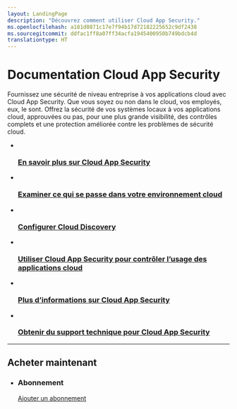 ```yaml
---
layout: LandingPage
description: "Découvrez comment utiliser Cloud App Security."
ms.openlocfilehash: a181d0871c17e7f94b17d72182225652c9df2438
ms.sourcegitcommit: ddfac1ff8a07ff34acfa1945400950b749bdcb4d
translationtype: HT
---
```

# <a name="cloud-app-security-documentation"></a>Documentation Cloud App Security

Fournissez une sécurité de niveau entreprise à vos applications cloud avec Cloud App Security.
Que vous soyez ou non dans le cloud, vos employés, eux, le sont. Offrez la sécurité de vos systèmes locaux à vos applications cloud, approuvées ou pas, pour une plus grande visibilité, des contrôles complets et une protection améliorée contre les problèmes de sécurité cloud.

<ul class="panelContent cardsFTitle">
    <li>
        <a href="/cloud-app-security/what-is-cloud-app-security">
        <div class="cardSize">
            <div class="cardPadding">
                <div class="card">
                    <div class="cardImageOuter">
                        <div class="cardImage">
                            <img src="/media/common/i_whats-new.svg" alt="" />
                        </div>
                    </div>
                    <div class="cardText">
                        <h3>En savoir plus sur Cloud App Security</h3>
                    </div>
                </div>
            </div>
        </div>
        </a>
    </li>
    <li>
        <a href="/cloud-app-security/investigate">
        <div class="cardSize">
            <div class="cardPadding">
                <div class="card">
                    <div class="cardImageOuter">
                        <div class="cardImage">
                            <img src="/media/common/i_investigate.svg" alt="" />
                        </div>
                    </div>
                    <div class="cardText">
                        <h3>Examiner ce qui se passe dans votre environnement cloud</h3>
                    </div>
                </div>
            </div>
        </div>
        </a>
    </li>
    <li>
        <a href="/cloud-app-security/set-up-cloud-discovery"> 
        <div class="cardSize">
            <div class="cardPadding">
                <div class="card">
                    <div class="cardImageOuter">
                        <div class="cardImage">
                            <img src="/media/common/i_setup.svg" alt="" />
                        </div>
                    </div>
                    <div class="cardText">
                        <h3>Configurer Cloud Discovery</h3>
                    </div>
                </div>
            </div>
        </div>
        </a>
    </li>
    <li>
        <a href="/cloud-app-security/control"> 
        <div class="cardSize">
            <div class="cardPadding">
                <div class="card">
                    <div class="cardImageOuter">
                        <div class="cardImage">
                            <img src="/media/common/i_cloud-security.svg" alt="" />
                        </div>
                    </div>
                    <div class="cardText">
                        <h3>Utiliser Cloud App Security pour contrôler l’usage des applications cloud</h3>
                    </div>
                </div>
            </div>
        </div>
        </a>
    </li>
    <li>
        <a href="https://www.microsoft.com/en-us/cloud-platform/cloud-app-security"> 
        <div class="cardSize">
            <div class="cardPadding">
                <div class="card">
                    <div class="cardImageOuter">
                        <div class="cardImage">
                            <img src="/media/common/i_learn-about.svg" alt="" />
                        </div>
                    </div>
                    <div class="cardText">
                        <h3>Plus d’informations sur Cloud App Security</h3>
                    </div>
                </div>
            </div>
        </div>
        </a>
    </li>
    <li>
        <a href="https://support.microsoft.com/en-us/assistedsupportproducts"> 
        <div class="cardSize">
            <div class="cardPadding">
                <div class="card">
                    <div class="cardImageOuter">
                        <div class="cardImage">
                            <img src="/media/common/i_support.svg" alt="" />
                        </div>
                    </div>
                    <div class="cardText">
                        <h3>Obtenir du support technique pour Cloud App Security</h3>
                    </div>
                </div>
            </div>
        </div>
        </a>
    </li>
</ul>

---

<h2>Acheter maintenant</h2>
<ul class="panelContent cardsW">
    <li>
        <div class="cardSize">
            <div class="cardPadding">
                <div class="card">
                    <div class="cardText">
                        <h3>Abonnement</h3>
                        <p><a href="https://portal.office.com/Signup/Signup.aspx?OfferId=831aa0aa-1408-4d03-8799-e6e09273f5b2&ali=1#0">Ajouter un abonnement</a></p>
                    </div>
                </div>
            </div>
        </div>
    </li>    
</ul>
